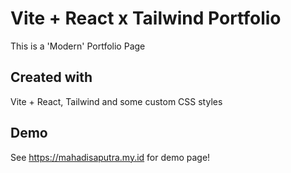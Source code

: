 
# Vite + React x Tailwind Portfolio

This is a 'Modern' Portfolio Page


## Created with

Vite + React, Tailwind and some custom CSS styles


## Demo

See https://mahadisaputra.my.id for demo page!
